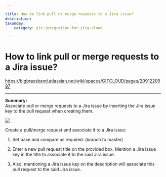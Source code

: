 ```yaml
---

title: How to link pull or merge requests to a Jira issue?
description:
taxonomy:
    category: git-integration-for-jira-cloud

---
```


# How to link pull or merge requests to a Jira issue?

<https://bigbrassband.atlassian.net/wiki/spaces/GITCLOUD/pages/2091220997>

* * *

**Summary:**  
Associate pull or merge requests to a Jira issue by inserting the Jira issue key to the pull request when creating them.

![](https://bigbrassband.atlassian.net/wiki/download/attachments/2091220997/github-web-create-pull-request-sample.png?version=1&modificationDate=1647592236516&cacheVersion=1&api=v2)

Create a pull/merge request and associate it to a Jira issue:

1.  Set base and compare as required. (branch to master)
    
2.  Enter a new pull request title on the provided box. Mention a Jira issue key in the title to associate it to the said Jira issue.
    
3.  Also, mentioning a Jira issue key on the description will associate this pull request to the said Jira issue.
